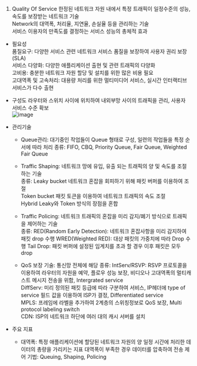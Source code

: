 1. Quality Of Service
  한정된 네트워크 자원 내에서 특정 트래픽이 일정수준의 성능, 속도를 보장받는 네트워크 기술     
  Network의 대역폭, 처리율, 지연율, 손실율 등을 관리하는 기술     
  서비스 이용자의 만족도를 결정하는 서비스 성능의 총체적 효과     
       
  - 필요성    
    품질요구: 다양한 서비스 관련 네트워크 서비스 품질을 보장하여 사용자 권리 보장(SLA)     
    서비스 다양화: 다양한 애플리케이션 출현 및 관련 트래픽의 다양화    
    고비용: 충분한 네트워크 자원 할당 및 설치를 위한 많은 비용 필요     
    고대역폭 및 고속처리: 대용량 처리를 위한 멀티미디어 서비스, 실시간 인터랙티브 서비스가 다수 출현      
       
  - 구성도
    라우터와 스위치 사이에 위치하여 내외부망 사이의 트래픽을 관리, 사용자 서비스 수준 확보               
    ![image](https://github.com/user-attachments/assets/f49df7b4-d54e-4020-a449-98f87ca9c4f8)

  - 관리기술      
    * Queue관리: 대기중인 작업들이 Queue 형태로 구성, 일련의 작업들을 특정 순서에 따라 처리
      종류: FIFO, CBQ, Priority Queue, Fair Queue, Weighted Fair Queue
     
    * Traffic Shaping: 네트워크 망에 유입, 유출 되는 트래픽의 양 및 속도를 조절하는 기술         
      종류: Leaky bucket 네트워크 혼잡을 회피하기 위해 패킷 버퍼를 이용하여 조절         
            Token bucket 패킷 토큰을 이용하여 네트워크 트래픽의 속도 조절        
            Hybrid Leaky와 Token 방식의 장점을 혼합         
        
    * Traffic Policing: 네트워크 트래픽의 혼잡을 미리 감지/폐기 방식으로 트래픽을 제어하는 기술     
      종류: RED(Random Early Detection): 네트워크 혼잡사항을 미리 감지하여 패킷 drop 수행
            WRED(Weighted RED): 대상 패킷의 가중치에 따라 Drop 수행
            Tail Drop: 패킷 버퍼에 설정된 임계치를 초과 할 경우 이후 패킷은 모두 drop
           
    * QoS 보장 기술: 통신망 전체에 해당
      종류: IntServ/RSVP: RSVP 프로토콜을 이용하여 라우터의 자원을 예약, 플로우 성능 보장, 비디오나 고대역폭의 멀티캐스트 메시지 전송을 위함, Intergrated service         
            DiffServ: 미리 정의된 패킷 등급에 따라 구분하여 서비스, IP헤더에 type of service 필드 값을 이용하여 ISP가 결정, Differentiated service           
            MPLS: 프레임에 라벨을 추가하여 2계층의 스위칭정보로 QoS 보장, Multi protocol labeling switch         
            CDN: ISP의 네트워크 하단에 여러 대의 캐시 서버를 설치          

  - 주요 지표
    * 대역폭: 특정 애플리케이션에 할당된 네트워크 자원의 양
              일정 시간에 처리한 데이터의 총량을 가리키는 지표
              대역폭이 부족한 경우 데이터를 압축하여 전송
      제어 기법: Queuing, Shaping, Policing    
    
    
